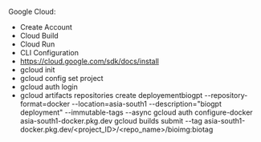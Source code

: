 Google Cloud:

* Create Account
* Cloud Build 
* Cloud Run
* CLI Configuration
* https://cloud.google.com/sdk/docs/install
* gcloud init
* gcloud config set project <your project name>
* gcloud auth login
* gcloud artifacts repositories create deployementbiogpt --repository-format=docker --location=asia-south1 --description="biogpt deployment" --immutable-tags --async
 gcloud auth configure-docker asia-south1-docker.pkg.dev
 gcloud builds submit --tag asia-south1-docker.pkg.dev/<project_ID>/<repo_name>/bioimg:biotag
